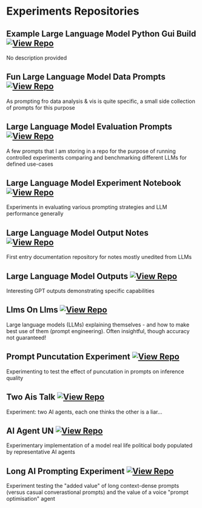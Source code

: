 # Experiments Repositories

## Example Large Language Model Python Gui Build [![View Repo](https://img.shields.io/badge/view-repo-green)](https://github.com/danielrosehill/Example-LLM-Python-GUI-Build)
No description provided

## Fun Large Language Model Data Prompts [![View Repo](https://img.shields.io/badge/view-repo-green)](https://github.com/danielrosehill/Fun-LLM-Data-Prompts)
As prompting fro data analysis & vis is quite specific, a small side collection of prompts for this purpose

## Large Language Model Evaluation Prompts [![View Repo](https://img.shields.io/badge/view-repo-green)](https://github.com/danielrosehill/LLM-Evaluation-Prompts)
A few prompts that I am storing in a repo for the purpose of running controlled experiments comparing and benchmarking different LLMs for defined use-cases

## Large Language Model Experiment Notebook [![View Repo](https://img.shields.io/badge/view-repo-green)](https://github.com/danielrosehill/LLM-Experiment-Notebook)
Experiments in evaluating various prompting strategies and LLM performance generally

## Large Language Model Output Notes [![View Repo](https://img.shields.io/badge/view-repo-green)](https://github.com/danielrosehill/LLM-Output-Notes)
First entry documentation repository for notes mostly unedited from LLMs

## Large Language Model Outputs [![View Repo](https://img.shields.io/badge/view-repo-green)](https://github.com/danielrosehill/LLM-Outputs)
Interesting GPT outputs demonstrating specific capabilities

## Llms On Llms [![View Repo](https://img.shields.io/badge/view-repo-green)](https://github.com/danielrosehill/LLMs-on-LLMs)
Large language models (LLMs) explaining themselves - and how to make best use of them (prompt engineering). Often insightful, though accuracy not guaranteed!

## Prompt Puncutation Experiment [![View Repo](https://img.shields.io/badge/view-repo-green)](https://github.com/danielrosehill/Prompt-Puncutation-Experiment)
Experimenting to test the effect of puncutation in prompts on inference quality

## Two Ais Talk [![View Repo](https://img.shields.io/badge/view-repo-green)](https://github.com/danielrosehill/Two-AIs-Talk)
Experiment:  two AI agents, each one thinks the other is a liar...


## AI Agent UN [![View Repo](https://img.shields.io/badge/view-repo-green)](https://github.com/danielrosehill/AI-Agent-UN)
Experimentary implementation of a model real life political body populated by representative AI agents

## Long AI Prompting Experiment [![View Repo](https://img.shields.io/badge/view-repo-green)](https://github.com/danielrosehill/Long-AI-Prompting-Experiment)
Experiment testing the "added value" of long context-dense prompts (versus casual converastional prompts) and the value of a voice "prompt optimisation" agent
